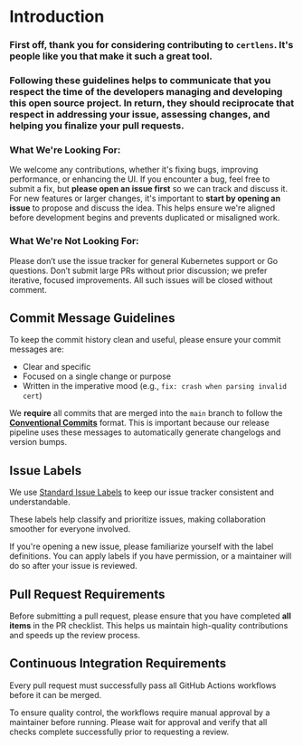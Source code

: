 # Introduction

### First off, thank you for considering contributing to `certlens`. It's people like you that make it such a great tool.


### Following these guidelines helps to communicate that you respect the time of the developers managing and developing this open source project. In return, they should reciprocate that respect in addressing your issue, assessing changes, and helping you finalize your pull requests.


### What We're Looking For:

We welcome any contributions, whether it's fixing bugs, improving performance, or enhancing the UI. If you encounter a bug, feel free to submit a fix, but **please open an issue first** so we can track and discuss it. For new features or larger changes, it's important to **start by opening an issue** to propose and discuss the idea. This helps ensure we're aligned before development begins and prevents duplicated or misaligned work.

### What We're Not Looking For:
Please don’t use the issue tracker for general Kubernetes support or Go questions.
Don’t submit large PRs without prior discussion; we prefer iterative, focused improvements. All such issues will be closed without comment.


## Commit Message Guidelines

To keep the commit history clean and useful, please ensure your commit messages are:

- Clear and specific
- Focused on a single change or purpose
- Written in the imperative mood (e.g., `fix: crash when parsing invalid cert`)

We **require** all commits that are merged into the `main` branch to follow the **[Conventional Commits](https://www.conventionalcommits.org/en/v1.0.0/)** format. This is important because our release pipeline uses these messages to automatically generate changelogs and version bumps.

## Issue Labels

We use [Standard Issue Labels](https://github.com/wagenet/StandardIssueLabels) to keep our issue tracker consistent and understandable.

These labels help classify and prioritize issues, making collaboration smoother for everyone involved.

If you're opening a new issue, please familiarize yourself with the label definitions. You can apply labels if you have permission, or a maintainer will do so after your issue is reviewed.


## Pull Request Requirements

Before submitting a pull request, please ensure that you have completed **all items** in the PR checklist. This helps us maintain high-quality contributions and speeds up the review process.

## Continuous Integration Requirements

Every pull request must successfully pass all GitHub Actions workflows before it can be merged.

To ensure quality control, the workflows require manual approval by a maintainer before running. Please wait for approval and verify that all checks complete successfully prior to requesting a review.
